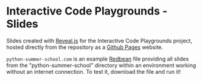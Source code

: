 # Interactive Code Playgrounds - Slides

Slides created with [Reveal.js](https://github.com/hakimel/reveal.js/) for the Interactive Code Playgrounds project, hosted directly from the repository as a [Github Pages](https://pages.github.com/) website.

`python-summer-school.com` is an example [Redbean](https://redbean.dev/) file providing all slides from the "python-summer-school" directory within an environment working without an internet connection. To test it, download the file and run it!
